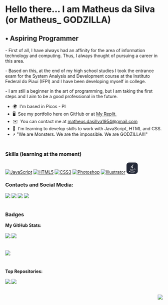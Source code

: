 Hello there... I am Matheus da Silva (or Matheus\_ GODZILLA)
================================================================================================================================================================

• Aspiring Programmer
---------------------

\- First of all, I have always had an affinity for the area of information technology and computing. Thus, I always thought of pursuing a career in this area.  

\- Based on this, at the end of my high school studies I took the entrance exam for the System Analysis and Development course at the Instituto Federal do Piauí (IFPI) and I have been developing myself in college. 

\- I am still a beginner in the art of programming, but I am taking the first steps and I aim to be a good professional in the future.  
                                                                              
* 🌍  I'm based in Picos - PI
* 🖥️  See my portfolio here on GitHub or at [My Replit.](http://replit.com/@matheusgodzilla) 
* ✉️  You can contact me at [matheus.dasillva1954@gmail.com](mailto:matheus.dasillva1954@gmail.com)           
* 🧠  I'm learning to develop skills to work with JavaScript, HTML and CSS.
* ⚡  "We are Monsters. We are the impossible. We are GODZILLA!!!"
#

### Skills (learning at the moment)

<p align="left">
<a href="https://developer.mozilla.org/en-US/docs/Web/JavaScript" target="_blank" rel="noreferrer"><img src="https://raw.githubusercontent.com/danielcranney/readme-generator/main/public/icons/skills/javascript-colored.svg" width="36" height="36" alt="JavaScript" /></a>
<a href="https://developer.mozilla.org/en-US/docs/Glossary/HTML5" target="_blank" rel="noreferrer"><img src="https://raw.githubusercontent.com/danielcranney/readme-generator/main/public/icons/skills/html5-colored.svg" width="36" height="36" alt="HTML5" /></a>
<a href="https://www.w3.org/TR/CSS/#css" target="_blank" rel="noreferrer"><img src="https://raw.githubusercontent.com/danielcranney/readme-generator/main/public/icons/skills/css3-colored.svg" width="36" height="36" alt="CSS3" /></a>
<a href="https://www.adobe.com/uk/products/photoshop.html" target="_blank" rel="noreferrer"><img src="https://raw.githubusercontent.com/danielcranney/readme-generator/main/public/icons/skills/photoshop-colored.svg" width="36" height="36" alt="Photoshop" /></a>
<a href="adobe.com/uk/products/illustrator.html" target="_blank" rel="noreferrer"><img src="https://raw.githubusercontent.com/danielcranney/readme-generator/main/public/icons/skills/illustrator-colored.svg" width="36" height="36" alt="Illustrator" /></a>
<a href="https://www.java.com/en/download/help/whatis_java.html" target="_blank" rel="noreferrer"><img src="https://github.com/tandpfun/skill-icons/raw/main/icons/Java-Dark.svg" width="36" height="36" alt="Java" /></a>
</p>

### Contacts and Social Media:

<div>
<a href="https://www.youtube.com/channel/UCAUOgzaLbLePsxEt3eU_gbA" target="_blank"><img loading="lazy" src="https://img.shields.io/badge/YouTube-FF0000?style=for-the-badge&logo=youtube&logoColor=white" target="_blank"></a>
<a href="https://www.instagram.com/matheusgodzilla/" target="_blank"><img loading="lazy" src="https://img.shields.io/badge/-Instagram-%23E4405F?style=for-the-badge&logo=instagram&logoColor=white" target="_blank"></a>
<a href = "mailto:matheus.dasillva1954@gmail.com"><img loading="lazy" src="https://img.shields.io/badge/Gmail-D14836?style=for-the-badge&logo=gmail&logoColor=white" target="_blank"></a>
<a href="https://www.linkedin.com/in/matheus-da-silva-b4a950254/" target="_blank"><img loading="lazy" src="https://img.shields.io/badge/-LinkedIn-%230077B5?style=for-the-badge&logo=linkedin&logoColor=white" target="_blank"></a>

#

### Badges

<b>My GitHub Stats:</b>

<a href="https://github.com/MatheusGODZILLA/github-readme-stats">
  <img height=160 align="center" src="https://github-readme-stats.vercel.app/api?username=MatheusGODZILLA&show_icons=true&theme=synthwave" />
</a>
<a href="https://github.com/MatheusGODZILLA/convoychat">
  <img height=160 align="center" src="https://github-readme-stats.vercel.app/api/top-langs/?username=MatheusGODZILLA&layout=compact&show_icons=true&theme=synthwave&langs_count=8&card_width=320" />
</a>

#
<a href="http://www.github.com/MatheusGODZILLA"><img height=180 src="https://github-readme-streak-stats.herokuapp.com/?user=MatheusGODZILLA&theme=synthwave" /></a>

#
<b>Top Repositories:</b>

<a href="https://github.com/MatheusGODZILLA/godzilla-rush">
  <img align="center" src="https://github-readme-stats.vercel.app/api/pin/?username=MatheusGODZILLA&repo=godzilla-rush&show_icons=true&theme=synthwave" />
</a>
<a href="https://github.com/ifpi-picos/projeto-web-matheus-da-silva">
  <img align="center" src="https://github-readme-stats.vercel.app/api/pin/?username=ifpi-picos&repo=projeto-web-matheus-da-silva&show_icons=true&theme=synthwave" />
</a>


## <p align="right">![](https://media.tenor.com/b2Y5wnb-KxUAAAAi/godzilla.gif)<p>
  
